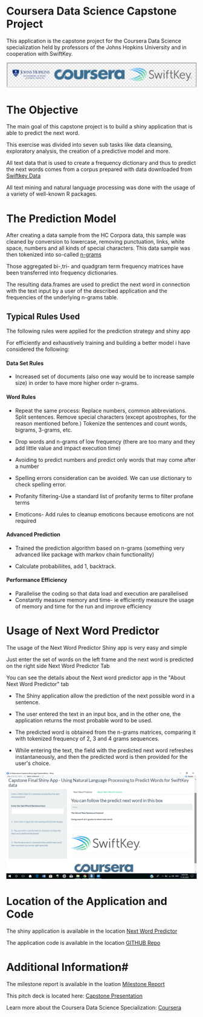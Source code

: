 # Coursera Data Science Capstone Project #
This application is the capstone project for the Coursera Data Science specialization held by professors of the Johns Hopkins University and in cooperation with SwiftKey.

![](./logos.png)

# The Objective #
The main goal of this capstone project is to build a shiny application that is able to predict the next word.

This exercise was divided into seven sub tasks like data cleansing, exploratory analysis, the creation of a predictive model and more.

All text data that is used to create a frequency dictionary and thus to predict the next words comes from a corpus prepared with data downloaded from [Swiftkey Data]((https://d396qusza40orc.cloudfront.net/dsscapstone/dataset/Coursera-SwiftKey.zip))

All text mining and natural language processing was done with the usage of a variety of well-known R packages.

# The Prediction Model #
After creating a data sample from the HC Corpora data, this sample was cleaned by conversion to lowercase, removing punctuation, links, white space, numbers and all kinds of special characters. This data sample was then tokenized into so-called [n-grams](en.wikipedia.org/wiki/N-gram)

Those aggregated bi-,tri- and quadgram term frequency matrices have been transferred into frequency dictionaries.

The resulting data.frames are used to predict the next word in connection with the text input by a user of the described application and the frequencies of the underlying n-grams table.

## Typical Rules Used ##

The following rules were applied for the prediction strategy and shiny app

For efficiently and exhaustively training and building a better model i have considered the following: 

####  Data Set Rules
- Increased set of documents (also one way would be to increase sample size) in order to have more higher order n-grams.

####  Word Rules
- Repeat the same process: Replace numbers, common abbreviations. Split sentences. Remove special characters (except apostrophes, for the reason mentioned before.) Tokenize the sentences and count words, bigrams, 3-grams, etc.

- Drop words and n-grams of low frequency (there are too many and they add little value and impact execution time)

- Avoiding to predict numbers and predict only words that may come after a number

- Spelling errors consideration can be avoided. We can use dictionary to check spelling error. 

- Profanity filtering-Use a standard list of profanity terms to filter profane terms

- Emoticons- Add rules to cleanup emoticons because emoticons are not required

####  Advanced Prediction
+ Trained the prediction algorithm based on n-grams (something very advanced like package with markov chain functionality)

+ Calculate probabiliites, add 1, backtrack.

####  Performance Efficiency

- Parallelise the coding so that data load and execution are parallelised
- Constantly measure memory and time- ie efficiently measure the usage of memory and time for the run and improve efficiency


# Usage of Next Word Predictor #

The usage of the Next Word Predictor Shiny app is very easy and simple

Just enter the set of words on the left frame and the next word is predicted on the right side Next Word Predictor Tab

You can see the details about the Next word predictor app in the "About Next Word Predictor" tab

* The Shiny application allow the prediction of the next possible word in a sentence. 

* The user entered the text in an input box, and in the other one, the application returns the most probable word to be used.

* The predicted word is obtained from the n-grams matrices, comparing it with tokenized frequency of 2, 3 and 4 grams sequences. 

* While entering the text, the field with the predicted next word refreshes instantaneously, and then the predicted word is then provided for the user's choice. 

![](./appscreenshot.png)

# Location of the Application and Code #

The shiny application is available in the location [Next Word Predictor](https://rajajayaram.shinyapps.io/CapstoneShiny/)

The application code is available in the location [GITHUB Repo](https://github.com/rajajayaram/capstoneproject)

# Additional Information#

The milestone report is available in the loation [Milestone Report](http://www.rpubs.com/mmdaraja/capstonemilestonereport)

This pitch deck is located here: [Capstone Presentation]()

Learn more about the Coursera Data Science Specialization: [Coursera](www.coursera.org/specialization/jhudatascience/1)